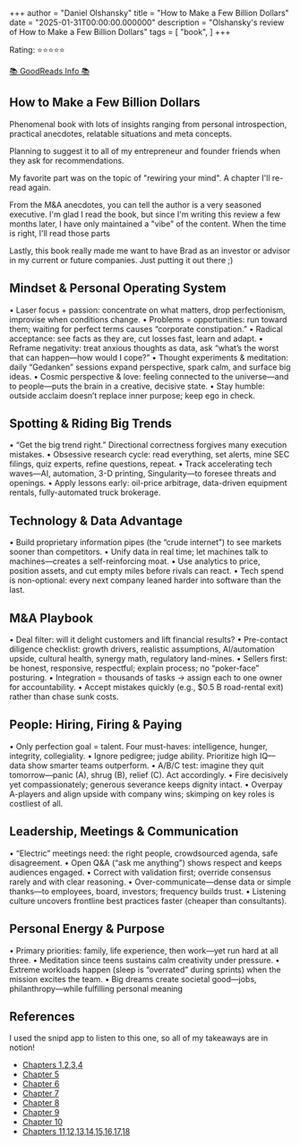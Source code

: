 +++
author = "Daniel Olshansky"
title = "How to Make a Few Billion Dollars"
date = "2025-01-31T00:00:00.000000"
description = "Olshansky's review of How to Make a Few Billion Dollars"
tags = [
    "book",
]
+++

Rating: ⭐⭐⭐⭐⭐

[📚 GoodReads Info 📚](https://www.goodreads.com/review/show/7068313652)

## How to Make a Few Billion Dollars

Phenomenal book with lots of insights ranging from personal introspection, practical
anecdotes, relatable situations and meta concepts.

Planning to suggest it to all of my entrepreneur and founder friends when they ask for recommendations.

My favorite part was on the topic of "rewiring your mind". A chapter I'll re-read again.

From the M&A anecdotes, you can tell the author is a very seasoned executive.
I'm glad I read the book, but since I'm writing this review a few months later,
I have only maintained a "vibe" of the content. When the time is right, I'll read those parts

Lastly, this book really made me want to have Brad as an investor or advisor in my current
or future companies. Just putting it out there ;)

## Mindset & Personal Operating System

• Laser focus + passion: concentrate on what matters, drop perfectionism, improvise when conditions change.
• Problems = opportunities: run toward them; waiting for perfect terms causes “corporate constipation.”
• Radical acceptance: see facts as they are, cut losses fast, learn and adapt.
• Reframe negativity: treat anxious thoughts as data, ask “what’s the worst that can happen—how would I cope?”
• Thought experiments & meditation: daily “Gedanken” sessions expand perspective, spark calm, and surface big ideas.
• Cosmic perspective & love: feeling connected to the universe—and to people—puts the brain in a creative, decisive state.
• Stay humble: outside acclaim doesn’t replace inner purpose; keep ego in check.

## Spotting & Riding Big Trends

• “Get the big trend right.” Directional correctness forgives many execution mistakes.
• Obsessive research cycle: read everything, set alerts, mine SEC filings, quiz experts, refine questions, repeat.
• Track accelerating tech waves—AI, automation, 3-D printing, Singularity—to foresee threats and openings.
• Apply lessons early: oil-price arbitrage, data-driven equipment rentals, fully-automated truck brokerage.

## Technology & Data Advantage

• Build proprietary information pipes (the “crude internet”) to see markets sooner than competitors.
• Unify data in real time; let machines talk to machines—creates a self-reinforcing moat.
• Use analytics to price, position assets, and cut empty miles before rivals can react.
• Tech spend is non-optional: every next company leaned harder into software than the last.

## M&A Playbook

• Deal filter: will it delight customers and lift financial results?
• Pre-contact diligence checklist: growth drivers, realistic assumptions, AI/automation upside, cultural health, synergy math, regulatory land-mines.
• Sellers first: be honest, responsive, respectful; explain process; no “poker-face” posturing.
• Integration = thousands of tasks → assign each to one owner for accountability.
• Accept mistakes quickly (e.g., $0.5 B road-rental exit) rather than chase sunk costs.

## People: Hiring, Firing & Paying

• Only perfection goal = talent. Four must-haves: intelligence, hunger, integrity, collegiality.
• Ignore pedigree; judge ability. Prioritize high IQ—data show smarter teams outperform.
• A/B/C test: imagine they quit tomorrow—panic (A), shrug (B), relief (C). Act accordingly.
• Fire decisively yet compassionately; generous severance keeps dignity intact.
• Overpay A-players and align upside with company wins; skimping on key roles is costliest of all.

## Leadership, Meetings & Communication

• “Electric” meetings need: the right people, crowdsourced agenda, safe disagreement.
• Open Q&A (“ask me anything”) shows respect and keeps audiences engaged.
• Correct with validation first; override consensus rarely and with clear reasoning.
• Over-communicate—dense data or simple thanks—to employees, board, investors; frequency builds trust.
• Listening culture uncovers frontline best practices faster (cheaper than consultants).

## Personal Energy & Purpose

• Primary priorities: family, life experience, then work—yet run hard at all three.
• Meditation since teens sustains calm creativity under pressure.
• Extreme workloads happen (sleep is “overrated” during sprints) when the mission excites the team.
• Big dreams create societal good—jobs, philanthropy—while fulfilling personal meaning

## References

I used the snipd app to listen to this one, so all of my takeaways are in notion!

- [Chapters 1,2,3,4](https://olshansky.notion.site/One-Two-Three-Four-17a676fd2df7813a9950fc58a9535ded)
- [Chapter 5](https://olshansky.notion.site/Five-17a676fd2df78107b55cdfa8b1e091f9)
- [Chapter 6](https://olshansky.notion.site/Six-17c676fd2df781aa84f4d3f4531dc39c)
- [Chapter 7](https://olshansky.notion.site/Seven-17e676fd2df78150b74af3a59cc15d89)
- [Chapter 8](https://olshansky.notion.site/Eight-182676fd2df781d1be60e84cd7666f14)
- [Chapter 9](https://olshansky.notion.site/Nine-185676fd2df78120a852ffb082bef0c8)
- [Chapter 10](https://olshansky.notion.site/Ten-188676fd2df78136925ac25feda9a1c8)
- [Chapters 11,12,13,14,15,16,17,18](https://olshansky.notion.site/Eleven-Twelve-Thirteen-Fourteen-Fifteen-Sixteen-Seventeen-Eighteen-189676fd2df781a7bb2ae763fd4a15c7)
